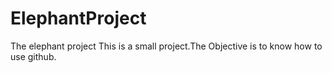 # ElephantProject
The elephant project
This is a small project.The Objective is to know how to use github.
